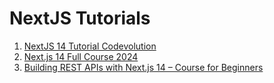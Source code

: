 # NextJS Tutorials

1. [NextJS 14 Tutorial Codevolution](nextjs-14-tutorial-codevolution.md)
2. [Next.js 14 Full Course 2024](nextjs-14-full-course-js-mastery.md)
3. [Building REST APIs with Next.js 14 – Course for Beginners](nextjs-14-rest-apis-fcc.md)